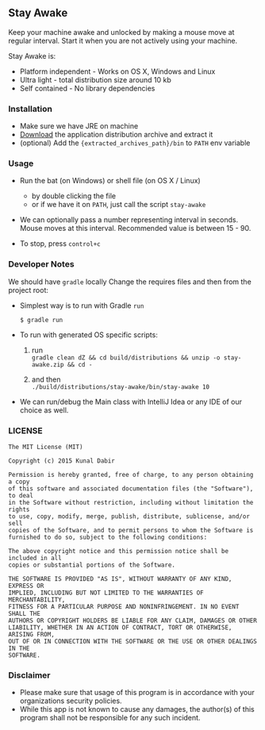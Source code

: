 Stay Awake
-------
Keep your machine awake and unlocked by making a mouse move at regular interval. Start it when you are not actively using 
your machine.

Stay Awake is:
* Platform independent - Works on OS X, Windows and Linux
* Ultra light - total distribution size around 10 kb
* Self contained - No library dependencies

### Installation

- Make sure we have JRE on machine
- [Download](https://github.com/kdabir/stay-awake/releases) the application distribution archive and extract it
- (optional) Add the `{extracted_archives_path}/bin` to `PATH` env variable 


### Usage
* Run the bat (on Windows) or shell file (on OS X / Linux)
    - by double clicking the file
    - or if we have it on `PATH`, just call the script `stay-awake`
    
* We can optionally pass a number representing interval in seconds. Mouse moves at this interval. Recommended value is between 15 - 90. 

* To stop, press `control+c` 


### Developer Notes

We should have `gradle` locally Change the requires files and then from the project root:

- Simplest way is to run with Gradle `run`
    
    `$ gradle run`

- To run with generated OS specific scripts:
    1. run  
      `gradle clean dZ && cd build/distributions && unzip -o stay-awake.zip && cd -`
  
    2. and then   
      `./build/distributions/stay-awake/bin/stay-awake 10`

- We can run/debug the Main class with IntelliJ Idea or any IDE of our choice as well. 

### LICENSE

```
The MIT License (MIT)

Copyright (c) 2015 Kunal Dabir

Permission is hereby granted, free of charge, to any person obtaining a copy
of this software and associated documentation files (the "Software"), to deal
in the Software without restriction, including without limitation the rights
to use, copy, modify, merge, publish, distribute, sublicense, and/or sell
copies of the Software, and to permit persons to whom the Software is
furnished to do so, subject to the following conditions:

The above copyright notice and this permission notice shall be included in all
copies or substantial portions of the Software.

THE SOFTWARE IS PROVIDED "AS IS", WITHOUT WARRANTY OF ANY KIND, EXPRESS OR
IMPLIED, INCLUDING BUT NOT LIMITED TO THE WARRANTIES OF MERCHANTABILITY,
FITNESS FOR A PARTICULAR PURPOSE AND NONINFRINGEMENT. IN NO EVENT SHALL THE
AUTHORS OR COPYRIGHT HOLDERS BE LIABLE FOR ANY CLAIM, DAMAGES OR OTHER
LIABILITY, WHETHER IN AN ACTION OF CONTRACT, TORT OR OTHERWISE, ARISING FROM,
OUT OF OR IN CONNECTION WITH THE SOFTWARE OR THE USE OR OTHER DEALINGS IN THE
SOFTWARE.

```

### Disclaimer

- Please make sure that usage of this program is in accordance with your organizations security policies.
- While this app is not known to cause any damages, the author(s) of this program shall not be responsible for any such incident.
